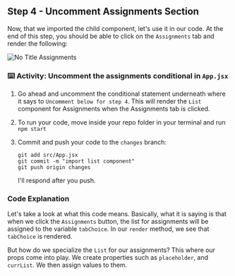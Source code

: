 ## Step 4 - Uncomment Assignments Section 

Now, that we imported the child component, let's use it in our code. At the end of this step, you should be able to click on the `Assignments` tab and render the following:

![No Title Assignments](https://user-images.githubusercontent.com/25253905/61294177-1ddf2700-a78a-11e9-963d-8b6d2a4f7b82.png)


### :keyboard: Activity: Uncomment the assignments conditional in `App.jsx`

1. Go ahead and uncomment the conditional statement underneath where it says to `Uncomment below for step 4`. This will render the `List` component for Assignments when the Assignments tab is clicked.
2. To run your code, move inside your repo folder in your terminal and run `npm start`
3. Commit and push your code to the `changes` branch:
    ```
    git add src/App.jsx
    git commit -m "import list component"
    git push origin changes
    ```

    I'll respond after you push.

### Code Explanation

Let's take a look at what this code means. Basically, what it is saying is that when we click the `Assignments` button, the list for assignments will be assigned to the variable `tabChoice`. In our `render` method, we see that `tabChoice` is rendered.

But how do we specialize the `List` for our assignments? This where our props come into play. We create properties such as `placeholder`, and `currList`. We then assign values to them.

